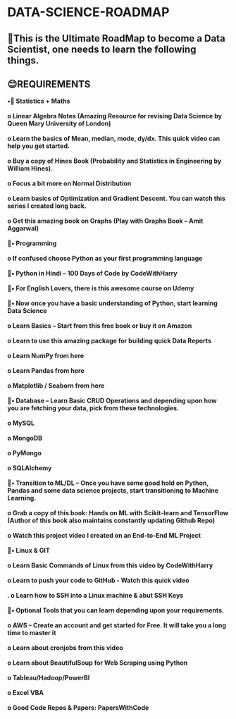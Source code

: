 # DATA-SCIENCE-ROADMAP
  🤏**This is the Ultimate RoadMap to become a Data Scientist, one needs to learn the following things.**
----------------------------------------------------------------------------------------------------

😊**REQUIREMENTS**
-------------------
**•🐶 Statistics + Maths<br><br>
o Linear Algebra Notes (Amazing Resource for revising Data Science by Queen Mary University of London)<br><br>
o Learn the basics of Mean, median, mode, dy/dx. This quick video can help you get started.<br><br>
o Buy a copy of Hines Book (Probability and Statistics in Engineering by William Hines).<br><br>
o Focus a bit more on Normal Distribution<br><br>
o Learn basics of Optimization and Gradient Descent. You can watch this series I created long back.<br><br>
o Get this amazing book on Graphs (Play with Graphs Book – Amit Aggarwal)<br><br>
🐶• Programming<br><br>
o If confused choose Python as your first programming language<br><br>
🐶▪ Python in Hindi – 100 Days of Code by CodeWithHarry<br><br>
🐶▪ For English Lovers, there is this awesome course on Udemy<br><br>
🐶• Now once you have a basic understanding of Python, start learning Data Science<br><br>
o Learn Basics – Start from this free book or buy it on Amazon<br><br>
o Learn to use this amazing package for building quick Data Reports<br><br>
o Learn NumPy from here<br><br>
o Learn Pandas from here<br><br>
o Matplotlib / Seaborn from here<br><br>
🐶• Database – Learn Basic CRUD Operations and depending upon how you are fetching your data, pick from these
technologies.<br><br>
o MySQL<br><br>
o MongoDB<br><br>
o PyMongo<br><br>
o SQLAlchemy<br><br>
🐶• Transition to ML/DL – Once you have some good hold on Python, Pandas and some data science projects, start
transitioning to Machine Learning.<br><br>
o Grab a copy of this book: Hands on ML with Scikit-learn and TensorFlow (Author of this book also maintains
constantly updating Github Repo)<br><br>
o Watch this project video I created on an End-to-End ML Project<br><br>
🐶• Linux & GIT<br><br>
o Learn Basic Commands of Linux from this video by CodeWithHarry<br><br>
o Learn to push your code to GitHub - Watch this quick video<br><br>.
o Learn how to SSH into a Linux machine & abut SSH Keys<br><br>
🐶• Optional Tools that you can learn depending upon your requirements.<br><br>
o AWS – Create an account and get started for Free. It will take you a long time to master it<br><br>
o Learn about cronjobs from this video<br><br>
o Learn about BeautifulSoup for Web Scraping using Python<br><br>
o Tableau/Hadoop/PowerBI<br><br>
o Excel VBA<br><br>
o Good Code Repos & Papers: PapersWithCode**<br><br>

